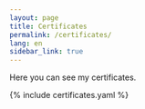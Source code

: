 ```yaml
---
layout: page
title: Certificates
permalink: /certificates/
lang: en
sidebar_link: true
---
```


Here you can see my certificates.

{% include certificates.yaml %}

